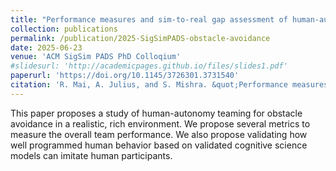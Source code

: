 ```yaml
---
title: "Performance measures and sim-to-real gap assessment of human-autonomy teaming in obstacle avoidance"
collection: publications
permalink: /publication/2025-SigSimPADS-obstacle-avoidance
date: 2025-06-23
venue: 'ACM SigSim PADS PhD Colloqium'
#slidesurl: 'http://academicpages.github.io/files/slides1.pdf'
paperurl: 'https://doi.org/10.1145/3726301.3731540'
citation: 'R. Mai, A. Julius, and S. Mishra. &quot;Performance measures and sim-to-real gap assessment of human-autonomy teaming in obstacle avoidance&quot; <i>2025 SigSim PADS PhD Colloquium</i>.'
---
```

This paper proposes a study of human-autonomy teaming for obstacle avoidance in a realistic, rich environment. We propose several metrics to measure the overall team performance. We also propose validating how well programmed human behavior based on validated cognitive science models can imitate human participants.
